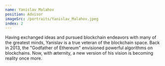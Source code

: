 ```yaml
---
name: Yanislav Malahov
position: Advisor
imageSrc: /portraits/Yanislav_Malahov.jpeg
index: 2
---
```


Having exchanged ideas and pursued blockchain endeavors with many of the greatest minds, Yanislav is a true veteran of
the blockchain space. Back in 2013, the "Godfather of Ethereum" envisioned powerful algorithms on blockchains. Now, with
æternity, a new version of his vision is becoming reality once more.
